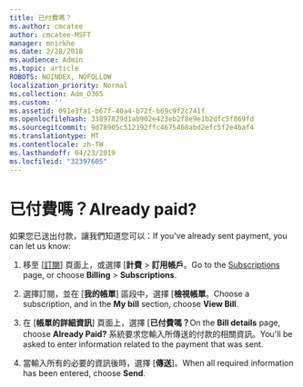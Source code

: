 ```yaml
---
title: 已付費嗎？
ms.author: cmcatee
author: cmcatee-MSFT
manager: mnirkhe
ms.date: 2/28/2018
ms.audience: Admin
ms.topic: article
ROBOTS: NOINDEX, NOFOLLOW
localization_priority: Normal
ms.collection: Adm_O365
ms.custom: ''
ms.assetid: 091e3fa1-b67f-40a4-b72f-b69c9f2c741f
ms.openlocfilehash: 33897829d1ab902e423eb2f8e9e1b2dfc5f869fd
ms.sourcegitcommit: 9d78905c512192ffc4675468abd2efc5f2e4baf4
ms.translationtype: MT
ms.contentlocale: zh-TW
ms.lasthandoff: 04/23/2019
ms.locfileid: "32397605"
---
```

# <a name="already-paid"></a><span data-ttu-id="1c1f8-102">已付費嗎？</span><span class="sxs-lookup"><span data-stu-id="1c1f8-102">Already paid?</span></span>

<span data-ttu-id="1c1f8-103">如果您已送出付款，讓我們知道您可以：</span><span class="sxs-lookup"><span data-stu-id="1c1f8-103">If you've already sent payment, you can let us know:</span></span>
  
1. <span data-ttu-id="1c1f8-104">移至 [[訂閱](https://go.microsoft.com/fwlink/p/?linkid=842054)] 頁面上，或選擇 [**計費** \> **訂用帳戶**。</span><span class="sxs-lookup"><span data-stu-id="1c1f8-104">Go to the [Subscriptions](https://go.microsoft.com/fwlink/p/?linkid=842054) page, or choose **Billing** \> **Subscriptions**.</span></span>
    
2. <span data-ttu-id="1c1f8-105">選擇訂閱，並在 [**我的帳單**] 區段中，選擇 [**檢視帳單**。</span><span class="sxs-lookup"><span data-stu-id="1c1f8-105">Choose a subscription, and in the **My bill** section, choose **View Bill**.</span></span>
    
3. <span data-ttu-id="1c1f8-106">在 [**帳單的詳細資訊**] 頁面上，選擇 [**已付費嗎？**</span><span class="sxs-lookup"><span data-stu-id="1c1f8-106">On the **Bill details** page, choose **Already Paid?**</span></span> <span data-ttu-id="1c1f8-107">系統要求您輸入所傳送的付款的相關資訊。</span><span class="sxs-lookup"><span data-stu-id="1c1f8-107">You'll be asked to enter information related to the payment that was sent.</span></span> 
    
4. <span data-ttu-id="1c1f8-108">當輸入所有的必要的資訊後時，選擇 [**傳送**]。</span><span class="sxs-lookup"><span data-stu-id="1c1f8-108">When all required information has been entered, choose **Send**.</span></span>
    


